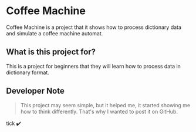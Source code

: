 # Coffee Machine

Coffee Machine is a project that it shows how to process dictionary data and simulate a coffee machine automat.

## What is this project for?

This is a project for beginners that they will learn how to process data in dictionary format.

## Developer Note
> This project may seem simple, but it helped me, it started showing me how to think differently. That's why I wanted to post it on GitHub.

tick :heavy_check_mark:
